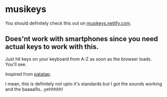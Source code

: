 # musikeys

You should definitely check this out on [musikeys.netlify.com](https://musikeys.netlify.com/). 

## Does'nt work with smartphones since you need actual keys to work with this.

Just hit keys on your keyboard from A-Z as soon as the browser loads. You'll see.

Inspired from [patatap](https://patatap.com/).

I mean, this is definitely not upto it's standards but I got the sounds working and the baaaallls...yehhhhh!
